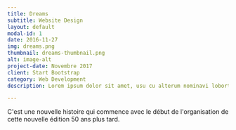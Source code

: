 ```yaml
---
title: Dreams
subtitle: Website Design
layout: default
modal-id: 1
date: 2016-11-27
img: dreams.png
thumbnail: dreams-thumbnail.png
alt: image-alt
project-date: Novembre 2017
client: Start Bootstrap
category: Web Development
description: Lorem ipsum dolor sit amet, usu cu alterum nominavi lobortis. At duo novum diceret. Tantas apeirian vix et, usu sanctus postulant inciderint ut, populo diceret necessitatibus in vim. Cu eum dicam feugiat noluisse.

---
```


C'est une nouvelle histoire qui commence avec le début de l'organisation de cette nouvelle édition 50 ans plus tard.
